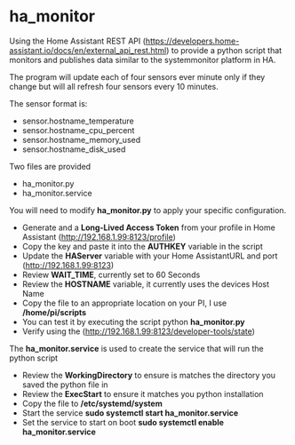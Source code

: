 # ha_monitor
Using the Home Assistant REST API (https://developers.home-assistant.io/docs/en/external_api_rest.html) to provide a python script that monitors and publishes data similar to the systemmonitor platform in HA.

The program will update each of  four sensors ever minute only if they change but will all refresh four sensors every 10 minutes.

The sensor format is:
* sensor.hostname_temperature
* sensor.hostname_cpu_percent
* sensor.hostname_memory_used
* sensor.hostname_disk_used

Two files are provided
* ha_monitor.py
* ha_monitor.service

You will need to modify **ha_monitor.py** to apply your specific configuration.
* Generate and a **Long-Lived Access Token** from your profile in Home Assistant (http://192.168.1.99:8123/profile)
* Copy the key and paste it into the **AUTHKEY** variable in the script
* Update the **HAServer** variable with your Home AssistantURL and port (http://192.168.1.99:8123)
* Review **WAIT_TIME**, currently set to 60 Seconds
* Review the **HOSTNAME** variable, it currently uses the devices Host Name
* Copy the file to an appropriate location on your PI, I use **/home/pi/scripts**
* You can test it by executing the script python **ha_monitor.py**
* Verify using the (http://192.168.1.99:8123/developer-tools/state)

The **ha_monitor.service** is used to create the service that will run the python script
* Review the **WorkingDirectory** to ensure is matches the directory you saved the python file in
* Review the **ExecStart** to ensure it matches you python installation
* Copy the file to **/etc/systemd/system**
* Start the service **sudo systemctl start ha_monitor.service**
* Set the service to start on boot **sudo systemctl enable ha_monitor.service**





